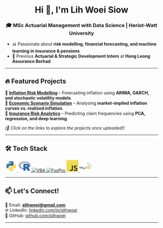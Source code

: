 <h1 align="center">Hi 👋, I'm Lih Woei Siow</h1>
<h3 align="center">🎓 MSc Actuarial Management with Data Science | Heriot-Watt University</h3>

- 📊 Passionate about **risk modelling, financial forecasting, and machine learning in insurance & pensions**  
- 💼 Previous **Actuarial & Strategic Development Intern** at **Hong Leong Assurance Berhad**  

---

## 🔥 Featured Projects
🔹 **[Inflation Risk Modelling](#)** – Forecasting inflation using **ARIMA, GARCH, and stochastic volatility models**.  
🔹 **[Economic Scenario Simulation](#)** – Analysing **market-implied inflation curves vs. realized inflation**.  
🔹 **[Insurance Risk Analytics](#)** – Predicting claim frequencies using **PCA, regression, and deep learning**.  

*(🚀 Click on the links to explore the projects once uploaded!)*  

---

## 🛠 **Tech Stack**
<p align="left">
  <!-- Python -->
  <a href="https://www.python.org" target="_blank" rel="noreferrer">
    <img src="https://raw.githubusercontent.com/devicons/devicon/master/icons/python/python-original.svg" alt="Python" width="40" height="40"/>
  </a> 
  <!-- R -->
  <a href="https://www.r-project.org/" target="_blank" rel="noreferrer">
    <img src="https://raw.githubusercontent.com/devicons/devicon/master/icons/r/r-original.svg" alt="R" width="40" height="40"/>
  </a>
  <!-- VBA (Using Microsoft Office logo) -->
  <a href="https://docs.microsoft.com/en-us/office/vba/api/overview/" target="_blank" rel="noreferrer">
    <img src="https://upload.wikimedia.org/wikipedia/commons/f/f5/Microsoft_Office_Excel_%282019-present%29.svg" alt="VBA" width="40" height="40"/>
  </a>
  <!-- FoxPro (Using a database icon as placeholder) -->
  <a href="https://en.wikipedia.org/wiki/FoxPro" target="_blank" rel="noreferrer">
    <img src="https://upload.wikimedia.org/wikipedia/commons/2/27/Database-icon.svg" alt="FoxPro" width="40" height="40"/>
  </a>
  <!-- JavaScript -->
  <a href="https://developer.mozilla.org/en-US/docs/Web/JavaScript" target="_blank" rel="noreferrer">
    <img src="https://raw.githubusercontent.com/devicons/devicon/master/icons/javascript/javascript-original.svg" alt="JavaScript" width="40" height="40"/>
  </a>
  <!-- SQL -->
  <a href="https://www.mysql.com/" target="_blank" rel="noreferrer">
    <img src="https://raw.githubusercontent.com/devicons/devicon/master/icons/mysql/mysql-original-wordmark.svg" alt="SQL" width="40" height="40"/>
  </a>
</p>

---

## 📫 **Let's Connect!**
📧 Email: **slihwoei@gmail.com**  
🌐 LinkedIn: [linkedin.com/in/slihwoei](https://linkedin.com/in/slihwoei)  
🚀 GitHub: [github.com/slihwoei](https://github.com/slihwoei)  

---
